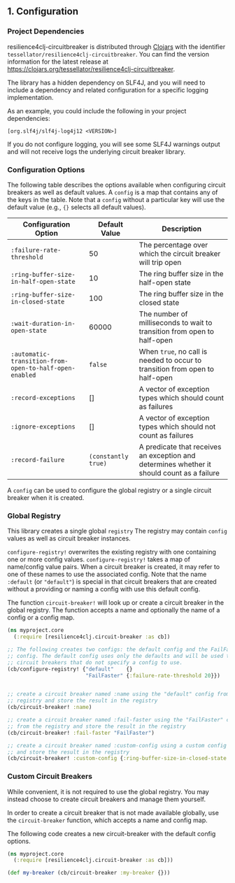 ## 1. Configuration

### Project Dependencies

resilience4clj-circuitbreaker is distributed through
[Clojars](https://clojars.org) with the identifier
`tessellator/resilience4clj-circuitbreaker`. You can find the version
information for the latest release at
https://clojars.org/tessellator/resilience4clj-circuitbreaker.

The library has a hidden dependency on SLF4J, and you will need to include a
dependency and related configuration for a specific logging implementation.

As an example, you could include the following in your project dependencies:

```
[org.slf4j/slf4j-log4j12 <VERSION>]
```

If you do not configure logging, you will see some SLF4J warnings output and
will not receive logs the underlying circuit breaker library.

### Configuration Options

The following table describes the options available when configuring circuit
breakers as well as default values. A `config` is a map that contains any of the
keys in the table. Note that a `config` without a particular key will use the
default value (e.g., `{}` selects all default values).

| Configuration Option                                   | Default Value       | Description                                                                                |
|--------------------------------------------------------|---------------------|--------------------------------------------------------------------------------------------|
| `:failure-rate-threshold`                              |                  50 | The percentage over which the circuit breaker will trip open                               |
| `:ring-buffer-size-in-half-open-state`                 |                  10 | The ring buffer size in the half-open state                                                |
| `:ring-buffer-size-in-closed-state`                    |                 100 | The ring buffer size in the closed state                                                   |
| `:wait-duration-in-open-state`                         |               60000 | The number of milliseconds to wait to transition from open to half-open                    |
| `:automatic-transition-from-open-to-half-open-enabled` |             `false` | When `true`, no call is needed to occur to transition from open to half-open               |
| `:record-exceptions`                                   |                  [] | A vector of exception types which should count as failures                                 |
| `:ignore-exceptions`                                   |                  [] | A vector of exception types which should not count as failures                             |
| `:record-failure`                                      | `(constantly true)` | A predicate that receives an exception and determines whether it should count as a failure |

A `config` can be used to configure the global registry or a single circuit
breaker when it is created.

### Global Registry

This library creates a single global `registry` The registry may contain
`config` values as well as circuit breaker instances.

`configure-registry!` overwrites the existing registry with one containing one
or more config values. `configure-registry!` takes a map of name/config value
pairs. When a circuit breaker is created, it may refer to one of these names to
use the associated config. Note that the name `:default` (or `"default"`) is
special in that circuit breakers that are created without a providing or naming
a config with use this default config.

The function `circuit-breaker!` will look up or create a circuit breaker in the
global registry. The function accepts a name and optionally the name of a config
or a config map.

```clojure
(ns myproject.core
  (:require [resilience4clj.circuit-breaker :as cb])

;; The following creates two configs: the default config and the FailFaster
;; config. The default config uses only the defaults and will be used to create
;; circuit breakers that do not specify a config to use.
(cb/configure-registry! {"default"    {}
                         "FailFaster" {:failure-rate-threshold 20}})


;; create a circuit breaker named :name using the "default" config from the
;; registry and store the result in the registry
(cb/circuit-breaker! :name)

;; create a circuit breaker named :fail-faster using the "FailFaster" config
;; from the registry and store the result in the registry
(cb/circuit-breaker! :fail-faster "FailFaster")

;; create a circuit breaker named :custom-config using a custom config map
;; and store the result in the registry
(cb/circuit-breaker! :custom-config {:ring-buffer-size-in-closed-state 10})
```

### Custom Circuit Breakers

While convenient, it is not required to use the global registry. You may instead
choose to create circuit breakers and manage them yourself.

In order to create a circuit breaker that is not made available globally, use
the `circuit-breaker` function, which accepts a name and config map.

The following code creates a new circuit-breaker with the default config options.

```clojure
(ns myproject.core
  (:require [resilience4clj.circuit-breaker :as cb]))

(def my-breaker (cb/circuit-breaker :my-breaker {}))
```
